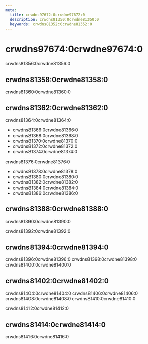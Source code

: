 ```yaml
---
meta:
  title: crwdns97672:0crwdne97672:0
  description: crwdns81350:0crwdne81350:0
  keywords: crwdns81352:0crwdne81352:0
---
```


# crwdns97674:0crwdne97674:0

crwdns81356:0crwdne81356:0

## crwdns81358:0crwdne81358:0

crwdns81360:0crwdne81360:0

## crwdns81362:0crwdne81362:0

crwdns81364:0crwdne81364:0

* crwdns81366:0crwdne81366:0
* crwdns81368:0crwdne81368:0
* crwdns81370:0crwdne81370:0
* crwdns81372:0crwdne81372:0
* crwdns81374:0crwdne81374:0

crwdns81376:0crwdne81376:0

* crwdns81378:0crwdne81378:0
* crwdns81380:0crwdne81380:0
* crwdns81382:0crwdne81382:0
* crwdns81384:0crwdne81384:0
* crwdns81386:0crwdne81386:0

## crwdns81388:0crwdne81388:0

crwdns81390:0crwdne81390:0

crwdns81392:0crwdne81392:0

## crwdns81394:0crwdne81394:0

crwdns81396:0crwdne81396:0 crwdns81398:0crwdne81398:0 crwdns81400:0crwdne81400:0

## crwdns81402:0crwdne81402:0

crwdns81404:0crwdne81404:0 crwdns81406:0crwdne81406:0 crwdns81408:0crwdne81408:0 crwdns81410:0crwdne81410:0

crwdns81412:0crwdne81412:0

## crwdns81414:0crwdne81414:0

crwdns81416:0crwdne81416:0
